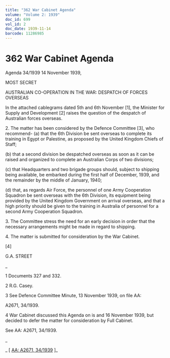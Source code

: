 ```yaml
---
title: "362 War Cabinet Agenda"
volume: "Volume 2: 1939"
doc_id: 699
vol_id: 2
doc_date: 1939-11-14
barcode: 11286985
---
```


# 362 War Cabinet Agenda

Agenda 34/1939 14 November 1939,

MOST SECRET

AUSTRALIAN CO-OPERATION IN THE WAR: DESPATCH OF FORCES OVERSEAS

In the attached cablegrams dated 5th and 6th November [1], the Minister for Supply and Development [2] raises the question of the despatch of Australian forces overseas.

2\. The matter has been considered by the Defence Committee [3], who recommend- (a) that the 6th Division be sent overseas to complete its training in Egypt or Palestine, as proposed by the United Kingdom Chiefs of Staff;

(b) that a second division be despatched overseas as soon as it can be raised and organized to complete an Australian Corps of two divisions;

(c) that Headquarters and two brigade groups should, subject to shipping being available, be embarked during the first half of December, 1939, and the remainder by the middle of January, 1940;

(d) that, as regards Air Force, the personnel of one Army Cooperation Squadron be sent overseas with the 6th Division, its equipment being provided by the United Kingdom Government on arrival overseas, and that a high priority should be given to the training in Australia of personnel for a second Army Cooperation Squadron.

3\. The Committee stress the need for an early decision in order that the necessary arrangements might be made in regard to shipping.

4\. The matter is submitted for consideration by the War Cabinet.

[4]

G.A. STREET

_

1 Documents 327 and 332.

2 R.G. Casey.

3 See Defence Committee Minute, 13 November 1939, on file AA:

A2671, 34/1939.

4 War Cabinet discussed this Agenda on is and 16 November 1939, but decided to defer the matter for consideration by Full Cabinet.

See AA: A2671, 34/1939.

_

_ [ [AA: A2671, 34/1939](http://www.naa.gov.au/cgi-bin/Search?O=I&Number=11286985) ]_
